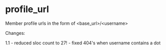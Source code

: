 profile_url
===========

Member profile urls in the form of &lt;base_url>/&lt;username>

Changes:

1.1 - reduced sloc count to 27!
    - fixed 404's when username contains a dot